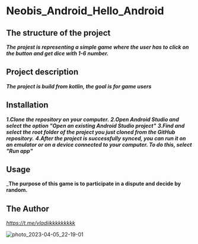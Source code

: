 # Neobis_Android_Hello_Android

## The structure of the project
___The projest is representing a simple game where the user has to click on the button and get dice with 1-6 number.___

## Project description
___The project is build from kotlin, the goal is for game users___

## Installation
___1.Clone the repository on your computer.___
___2.Open Android Studio and select the option "Open an existing Android Studio project"___
___3.Find and select the root folder of the project you just cloned from the GitHub repository.___
___4.After the project is successfully synced, you can run it on an emulator or on a device connected to your computer. To do this, select "Run app"___

## Usage
___The purpose of this game is to participate in a dispute and decide by random.__

## The Author
*https://t.me/vladiikkkkkkkkk*


![photo_2023-04-05_22-19-01](https://user-images.githubusercontent.com/78139624/230151166-e7d13413-eb34-4a3c-a651-dc53d5bb5727.jpg)
